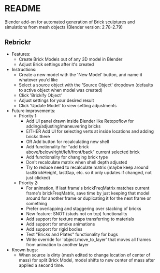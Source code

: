# README

Blender add-on for automated generation of Brick sculptures and simulations from mesh objects (Blender version: 2.78-2.79)

## Rebrickr
  * Features:
      * Create Brick Models out of any 3D model in Blender
      * Adjust Brick settings after it's created
  * Instructions:
      * Create a new model with the 'New Model' button, and name it whatever you'd like
      * Select a source object with the 'Source Object' dropdown (defaults to active object when model was created)
      * Click 'Brickify Object'
      * Adjust settings for your desired result
      * Click 'Update Model' to view setting adjustments
  * Future improvements:
      * Priority 1:
          * Add UI panel drawn inside Blender like Retopoflow for adding/adjusting/maneuvering bricks
          * EITHER  Add UI for selecting verts at inside locations and adding bricks there
          * OR      Add button for recalculating new shell
          * Add functionality for "add brick above/below/right/left/front/back" current selected brick
          * Add functionality for changing brick type
          * Don't recalculate matrix when shell depth adjusted
          * Try to reduce need to recalculate matrix (maybe keep around lastBrickHeight, lastGap, etc. so it only updates if changed, not just clicked)
      * Priority 2:
          * For animation, if last frame's brickFreqMatrix matches current frame's brickFreqMatrix, save time by just keeping that model around for another frame or duplicating it for the next frame or something
          * Prefer overlapping and staggering over stacking of bricks
          * New feature: SNOT (studs not on top) functionality
          * Add support for texture maps transferring to materials
          * Add support for smoke animations
          * Add support for rigid bodies
          * Test "Bricks and Plates" functionality for bugs
          * Write override for 'object.move_to_layer' that moves all frames from animation to another layer
  * Known bugs:
      * When source is dirty (mesh edited to change location of center of mass) for split Brick Model, model shifts to new center of mass after applied a second time.
